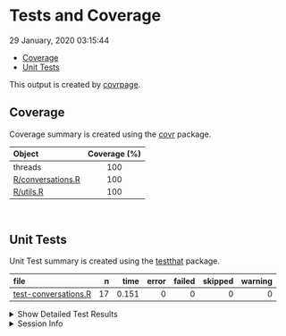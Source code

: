 Tests and Coverage
================
29 January, 2020 03:15:44

  - [Coverage](#coverage)
  - [Unit Tests](#unit-tests)

This output is created by
[covrpage](https://github.com/metrumresearchgroup/covrpage).

## Coverage

Coverage summary is created using the
[covr](https://github.com/r-lib/covr) package.

| Object                                    | Coverage (%) |
| :---------------------------------------- | :----------: |
| threads                                   |     100      |
| [R/conversations.R](../R/conversations.R) |     100      |
| [R/utils.R](../R/utils.R)                 |     100      |

<br>

## Unit Tests

Unit Test summary is created using the
[testthat](https://github.com/r-lib/testthat) package.

| file                                                  |  n |  time | error | failed | skipped | warning |
| :---------------------------------------------------- | -: | ----: | ----: | -----: | ------: | ------: |
| [test-conversations.R](testthat/test-conversations.R) | 17 | 0.151 |     0 |      0 |       0 |       0 |

<details closed>

<summary> Show Detailed Test Results </summary>

| file                                                            | context       | test                                                                 | status | n |  time |
| :-------------------------------------------------------------- | :------------ | :------------------------------------------------------------------- | :----- | -: | ----: |
| [test-conversations.R](testthat/test-conversations.R#L26_L29)   | conversations | confirm that our expected channel name still exists: valid channel   | PASS   | 1 | 0.029 |
| [test-conversations.R](testthat/test-conversations.R#L33_L36)   | conversations | confirm that our expected channel name still exists: invalid channel | PASS   | 1 | 0.017 |
| [test-conversations.R](testthat/test-conversations.R#L46)       | conversations | can get conversations: class                                         | PASS   | 1 | 0.001 |
| [test-conversations.R](testthat/test-conversations.R#L50)       | conversations | can get conversations: length                                        | PASS   | 1 | 0.001 |
| [test-conversations.R](testthat/test-conversations.R#L54_L57)   | conversations | can get conversations: attr channel                                  | PASS   | 1 | 0.001 |
| [test-conversations.R](testthat/test-conversations.R#L61_L64)   | conversations | can get conversations: element names                                 | PASS   | 1 | 0.001 |
| [test-conversations.R](testthat/test-conversations.R#L68_L71)   | conversations | can get conversations: result class                                  | PASS   | 1 | 0.000 |
| [test-conversations.R](testthat/test-conversations.R#L75_L78)   | conversations | can get conversations: element channel                               | PASS   | 1 | 0.000 |
| [test-conversations.R](testthat/test-conversations.R#L85_L86)   | conversations | can get replies to a conversation: object class                      | PASS   | 1 | 0.000 |
| [test-conversations.R](testthat/test-conversations.R#L90)       | conversations | can get replies to a conversation: object length                     | PASS   | 1 | 0.001 |
| [test-conversations.R](testthat/test-conversations.R#L94_L97)   | conversations | can get replies to a conversation: object channel                    | PASS   | 1 | 0.001 |
| [test-conversations.R](testthat/test-conversations.R#L101_L104) | conversations | can get replies to a conversation: element names                     | PASS   | 1 | 0.001 |
| [test-conversations.R](testthat/test-conversations.R#L108_L111) | conversations | can get replies to a conversation: element class                     | PASS   | 1 | 0.001 |
| [test-conversations.R](testthat/test-conversations.R#L115_L118) | conversations | can get replies to a conversation: element channel                   | PASS   | 1 | 0.094 |
| [test-conversations.R](testthat/test-conversations.R#L125)      | conversations | conversations and replies fail gracefully: thread length             | PASS   | 1 | 0.001 |
| [test-conversations.R](testthat/test-conversations.R#L129)      | conversations | conversations and replies fail gracefully: thread class              | PASS   | 1 | 0.001 |
| [test-conversations.R](testthat/test-conversations.R#L133_L136) | conversations | conversations and replies fail gracefully: thread channel            | PASS   | 1 | 0.001 |

</details>

<details>

<summary> Session Info </summary>

| Field    | Value                               |                                                                                                                                                                                                                                                                 |
| :------- | :---------------------------------- | --------------------------------------------------------------------------------------------------------------------------------------------------------------------------------------------------------------------------------------------------------------- |
| Version  | R version 3.6.2 (2019-12-12)        |                                                                                                                                                                                                                                                                 |
| Platform | x86\_64-apple-darwin15.6.0 (64-bit) | <a href="https://github.com/yonicd/threads/commit/5b2355a18f932dea7b08e9e5e07a8017918677e5/checks" target="_blank"><span title="Built on Github Actions">![](https://github.com/metrumresearchgroup/covrpage/blob/actions/inst/logo/gh.png?raw=true)</span></a> |
| Running  | macOS Catalina 10.15.2              |                                                                                                                                                                                                                                                                 |
| Language | en\_US                              |                                                                                                                                                                                                                                                                 |
| Timezone | UTC                                 |                                                                                                                                                                                                                                                                 |

| Package  | Version |
| :------- | :------ |
| testthat | 2.3.1   |
| covr     | 3.3.2   |
| covrpage | 0.0.71  |

</details>

<!--- Final Status : pass --->
